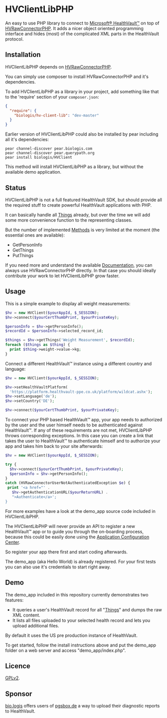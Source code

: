 HVClientLibPHP
==============

An easy to use PHP library to connect to
[Microsoft® HealthVault™](https://www.healthvault.com/)
on top of
[HVRawConnectorPHP](https://github.com/mkalkbrenner/HVRawConnectorPHP/).
It adds a nicer object oriented programming interface and hides (most) of the
complicated XML parts in the HealthVault protocol.


Installation
------------

HVClientLibPHP depends on
[HVRawConnectorPHP](https://github.com/mkalkbrenner/HVRawConnectorPHP/).

You can simply use composer to install HVRawConnectorPHP and it's dependencies.

To add HVClientLibPHP as a library in your project, add something like that to
the 'require' section of your `composer.json`:

```json
{
  "require": {
    "biologis/hv-client-lib": "dev-master"
  }
}
```

Earlier version of HVClientLibPHP could also be installed by pear including all
it's dependencies:

    pear channel-discover pear.biologis.com
    pear channel-discover pear.querypath.org
    pear install biologis/HVClient

This method will install HVClientLibPHP as a library, but without the
available demo application.


Status
------

HVClientLibPHP is not a full featured HealthVault SDK, but should provide all
the required stuff to create powerful HealthVault applications with PHP.

It can basically handle all
[Things](http://developer.healthvault.com/pages/types/types.aspx) already,
but over the time we will add some more convenience function to the representing
classes.

But the number of implemented
[Methods](http://developer.healthvault.com/pages/methods/methods.aspx) is very
limited at the moment (the essential ones are available):
* GetPersonInfo
* GetThings
* PutThings

If you need more and understand the available
[Documentation](http://developer.healthvault.com/default.aspx), you can always
use HVRawConnectorPHP directly. In that case you should ideally contribute your
work to let HVClientLibPHP grow faster.


Usage
-----

This is a simple example to display all weight measurements:

```php
$hv = new HVClient($yourAppId, $_SESSION);
$hv->connect($yourCertThumbPrint, $yourPrivateKey);

$personInfo = $hv->getPersonInfo();
$recordId = $personInfo->selected_record_id;

$things = $hv->getThings('Weight Measurement', $recordId);
foreach ($things as $thing) {
  print $thing->weight->value->kg;
}
```

Connect a different HealthVault™ instance using a different country and
language:

```php
$hv = new HVClient($yourAppId, $_SESSION);

$hv->setHealthVaultPlatform(
  'https://platform.healthvault-ppe.co.uk/platform/wildcat.ashx');
$hv->setLanguage('de');
$hv->setCountry('DE');

$hv->connect($yourCertThumbPrint, $yourPrivateKey);
```

To connect your PHP based HealthVault™ app, your app needs to authorized by
the user and the user himself needs to be authenticated against HealthVault™.
If any of these requirements are not met, HVClientLibPHP throws corresponding
exceptions. In this case you can create a link that takes the user to
HealthVault™ to authenticate himself and to authorize your app and takes him
back to your site afterwards:

```php
$hv = new HVClient($yourAppId, $_SESSION);

try {
  $hv->connect($yourCertThumbPrint, $yourPrivateKey);
  $personInfo = $hv->getPersonInfo();
}
catch (HVRawConnectorUserNotAuthenticatedException $e) {
 print '<a href="' .
   $hv->getAuthenticationURL($yourReturnURL) .
   ">Authenticate</a>';
}
```

For more examples have a look at the demo_app source code included in
HVClientLibPHP.

The HVClientLibPHP will never provide an API to register a new HealthVault™ app
or to guide you through the on-boarding process, because this could be easily
done using the
[Application Configuration Center](http://config.healthvault-ppe.com/).

So register your app there first and start coding afterwards.

The demo_app (aka Hello World) is already registered. For your first tests you
can also use it's credentials to start right away.


Demo
----

The demo_app included in this repository currently demonstrates two features:
* It queries a user's HealthVault record for all
"[Things](http://developer.healthvault.com/pages/types/types.aspx)" and dumps the
raw XML content.
* It lists all files uploaded to your selected health record and lets you upload
additional files.

By default it uses the US pre production instance of HealthVault.

To get started, follow the install instructions above and put the demo_app folder
on a web server and access "demo_app/index.php".


Licence
-------

[GPLv2](https://raw.github.com/mkalkbrenner/HVClientLibPHP/master/LICENSE.txt).


Sponsor
-------
[bio.logis](https://www.biologis.com) offers users of
[pgsbox.de](https://pgsbox.de) a way to upload their diagnostic reports to
HealthVault.
